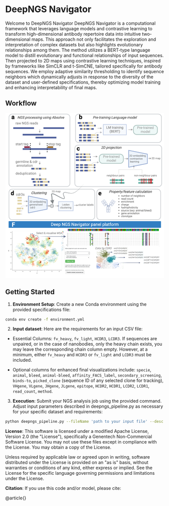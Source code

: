 # DeepNGS Navigator

Welcome to DeepNGS Navigator
DeepNGS Navigator is a computational framework that leverages language models and contrastive learning to transform high-dimensional antibody repertoire data into intuitive two-dimensional maps. This approach not only facilitates the exploration and interpretation of complex datasets but also highlights evolutionary relationships among them.
The method utilizes a BERT-type language model to distill evolutionary and functional relationships of input sequences. Then projected to 2D maps using contrastive learning techniques, inspired by frameworks like SimCLR and t-SimCNE, tailored specifically for antibody sequences. We employ adaptive similarity thresholding to identify sequence neighbors which dynamically adjusts in response to the diversity of the dataset and user-defined specifications, thereby optimizing model training and enhancing interpretability of final maps.


## Workflow

![DeepNGS Navigator Workflow](imgs/Fig1.png)

## Getting Started

1. **Environment Setup**: Create a new Conda environment using the provided specifications file:

```bash
conda env create -f environment.yml 
```
2. **Input dataset**: Here are the requirements for an input CSV file:
- Essential Columns: `fv_heavy`, `fv_light`, `HCDR3`, `LCDR3`. If sequences are unpaired, or in the case of nanobodies, only the heavy chain exists, you may leave the corresponding chain column empty. However, at a minimum, either `fv_heavy` and `HCDR3` or `fv_light` and `LCDR3` must be included. 

- Optional columns for enhanced final visualizations include: `specie`, `animal`, `bleed`, `animal-bleed`, `affinity_FACS_label`, `secondary_screening`, `binds-to`, `picked_clone` (sequence ID of any selected clone for tracking), `VHgene`, `VLgene`, `JHgene`, `JLgene`, `epitope`, `HCDR2`, `HCDR1`, `LCDR2`, `LCDR1`, `read_count`, `method`.


3. **Execution**: Submit your NGS analysis job using the provided command. Adjust input parameters described in deepngs_pipeline.py as necessary for your specific dataset and requirements:

```bash
python deepngs_pipeline.py --fileName 'path to your input file' --desc 'test_deepngs'
 ```

**License**:
This software is licensed under a modified Apache License, Version 2.0 (the "License"), specifically a Genentech Non-Commercial Software License. You may not use these files except in compliance with the License. You may obtain a copy of the License.

Unless required by applicable law or agreed upon in writing, software distributed under the License is provided on an "as is" basis, without warranties or conditions of any kind, either express or implied. See the License for the specific language governing permissions and limitations under the License.

**Citation**:
If you use this code and/or model, please cite:

@article{}
